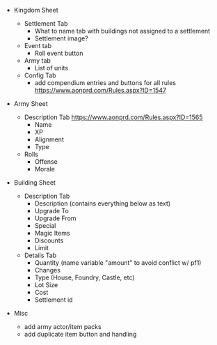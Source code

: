- Kingdom Sheet
  - Settlement Tab
    - What to name tab with buildings not assigned to a settlement
    - Settlement image?
  - Event tab
    - Roll event button
  - Army tab
    - List of units
  - Config Tab
    - add compendium entries and buttons for all rules https://www.aonprd.com/Rules.aspx?ID=1547

- Army Sheet
  - Description Tab https://www.aonprd.com/Rules.aspx?ID=1565
    - Name
    - XP
    - Alignment
    - Type
  - Rolls
    - Offense
    - Morale

- Building Sheet
  - Description Tab
    - Description (contains everything below as text)
    - Upgrade To
    - Upgrade From
    - Special
    - Magic Items
    - Discounts
    - Limit
  - Details Tab
    - Quantity (name variable "amount" to avoid conflict w/ pf1)
    - Changes
    - Type (House, Foundry, Castle, etc)
    - Lot Size
    - Cost
    - Settlement id

- Misc
  - add army actor/item packs
  - add duplicate item button and handling
